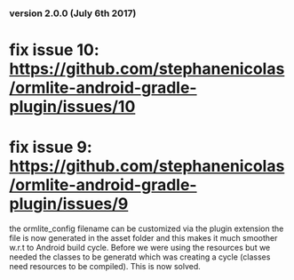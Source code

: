 ### version 2.0.0 (July 6th 2017)

# fix issue 10: https://github.com/stephanenicolas/ormlite-android-gradle-plugin/issues/10 
# fix issue 9: https://github.com/stephanenicolas/ormlite-android-gradle-plugin/issues/9

the ormlite_config filename can be customized via the plugin extension
the file is now generated in the asset folder and this makes it much smoother w.r.t to Android build cycle. Before we were using the resources but we needed the classes to be generatd which was creating a cycle (classes need resources to be compiled). This is now solved.


